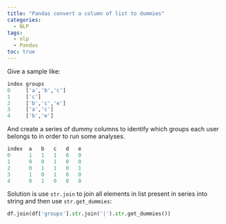 ```yaml
---
title: "Pandas convert a column of list to dummies"
categories:
  - NLP
tags:
  - nlp
  - Pandas
toc: true
---
```


Give a sample like:
```python
index groups  
0     ['a','b','c']
1     ['c']
2     ['b','c','e']
3     ['a','c']
4     ['b','e']
```

And create a series of dummy columns to identify which groups each user belongs to in order to run some analyses.

```python
index  a   b   c   d   e
0      1   1   1   0   0
1      0   0   1   0   0
2      0   1   1   0   1
3      1   0   1   0   0
4      0   1   0   0   0
```

Solution is use `str.join` to join all elements in list present in series into string and then use `str.get_dummies`:
```python
df.join(df['groups'].str.join('|').str.get_dummies())
```
